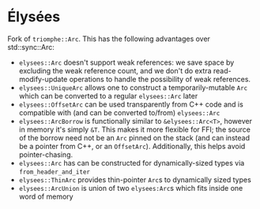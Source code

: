 # Élysées

Fork of `triomphe::Arc`. This has the following advantages over std::sync::Arc:

 * `elysees::Arc` doesn't support weak references: we save space by excluding the weak reference count, and we don't do extra read-modify-update operations to handle the possibility of weak references.
 * `elysees::UniqueArc` allows one to construct a temporarily-mutable `Arc` which can be converted to a regular `elysees::Arc` later
 * `elysees::OffsetArc` can be used transparently from C++ code and is compatible with (and can be converted to/from) `elysees::Arc`
 * `elysees::ArcBorrow` is functionally similar to `&elysees::Arc<T>`, however in memory it's simply `&T`. This makes it more flexible for FFI; the source of the borrow need not be an `Arc` pinned on the stack (and can instead be a pointer from C++, or an `OffsetArc`). Additionally, this helps avoid pointer-chasing.
 * `elysees::Arc` has can be constructed for dynamically-sized types via `from_header_and_iter`
 * `elysees::ThinArc` provides thin-pointer `Arc`s to dynamically sized types
 * `elysees::ArcUnion` is union of two `elysees:Arc`s which fits inside one word of memory